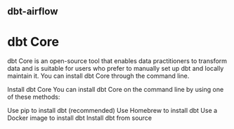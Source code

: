 ## dbt-airflow

# dbt Core
dbt Core is an open-source tool that enables data practitioners to transform data and is suitable for users who prefer to manually set up dbt and locally maintain it. You can install dbt Core through the command line.

Install dbt Core
You can install dbt Core on the command line by using one of these methods:

  Use pip to install dbt (recommended)
  Use Homebrew to install dbt
  Use a Docker image to install dbt
  Install dbt from source
